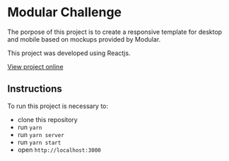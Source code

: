 # Modular Challenge

The porpose of this project is to create a responsive template for desktop and mobile based on mockups provided by Modular.

This project was developed using Reactjs.

[View project online](https://challenge-modular.vercel.app/)

## Instructions

To run this project is necessary to:

- clone this repository
- run `yarn`
- run `yarn server`
- run `yarn start`
- open `http://localhost:3000`
